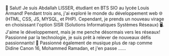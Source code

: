 👋 Salut! Je suis Abdallah LISSER, étudiant en BTS SIO au lycée Louis Armand! 
Pendant trois ans, j'ai exploré le monde du développement web 🌐 (HTML, CSS, JS, MYSQL, et PHP). 
Cependant, je prends un nouveau virage en choisissant l'option SISR (Solutions Informatiques Systèmes Réseaux) 🖥️. J'aime le développement, mais je me penche désormais vers les réseaux! 
Passionné par la technologie, je suis prêt à relever de nouveaux défis passionnants! 🚀
Passionné également de musique plus de rap comme Didine Canon 16, Mohammed Ramadan, et j'en passe ......

